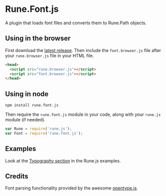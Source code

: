 # Rune.Font.js

A plugin that loads font files and converts them to Rune.Path objects.

## Using in the browser

First download the [latest release](https://github.com/runemadsen/rune.font.js/releases/latest). Then include the `font.browser.js` file after your `rune.browser.js` file in your HTML file.

```html
<head>
  <script src="rune.browser.js"></script>
  <script src="font.browser.js"></script>
</head>
```

## Using in node

`npm install rune.font.js`

Then require the `rune.font.js` module in your code, along with your `rune.js` module (if needed).

```js
var Rune = require('rune.js');
var Font = require('rune.font.js');
```

## Examples

Look at the [Typography section](http://printingcode.runemadsen.com/examples/#typography) in the Rune.js examples.

## Credits

Font parsing functionality provided by the awesome [opentype.js](https://github.com/nodebox/opentype.js).